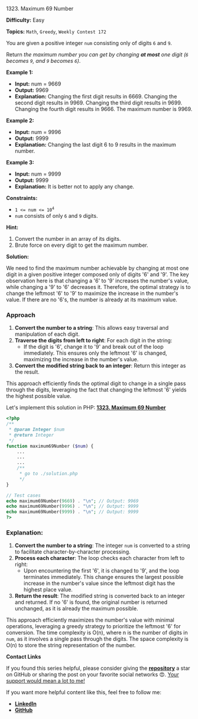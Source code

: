 1323\. Maximum 69 Number

**Difficulty:** Easy

**Topics:** `Math`, `Greedy`, `Weekly Contest 172`

You are given a positive integer `num` consisting only of digits `6` and `9`.

Return _the maximum number you can get by changing **at most** one digit (`6` becomes `9`, and `9` becomes `6`)_.

**Example 1:**

- **Input:** num = 9669
- **Output:** 9969
- **Explanation:**
  Changing the first digit results in 6669.
  Changing the second digit results in 9969.
  Changing the third digit results in 9699.
  Changing the fourth digit results in 9666.
  The maximum number is 9969.

**Example 2:**

- **Input:** num = 9996
- **Output:** 9999
- **Explanation:** Changing the last digit 6 to 9 results in the maximum number.

**Example 3:**

- **Input:** num = 9999
- **Output:** 9999
- **Explanation:** It is better not to apply any change.

**Constraints:**

- <code>1 <= num <= 10<sup>4</sup></code>
- `num` consists of only `6` and `9` digits.



**Hint:**
1. Convert the number in an array of its digits.
2. Brute force on every digit to get the maximum number.






**Solution:**

We need to find the maximum number achievable by changing at most one digit in a given positive integer composed only of digits '6' and '9'. The key observation here is that changing a '6' to '9' increases the number's value, while changing a '9' to '6' decreases it. Therefore, the optimal strategy is to change the leftmost '6' to '9' to maximize the increase in the number's value. If there are no '6's, the number is already at its maximum value.

### Approach
1. **Convert the number to a string**: This allows easy traversal and manipulation of each digit.
2. **Traverse the digits from left to right**: For each digit in the string:
    - If the digit is '6', change it to '9' and break out of the loop immediately. This ensures only the leftmost '6' is changed, maximizing the increase in the number's value.
3. **Convert the modified string back to an integer**: Return this integer as the result.

This approach efficiently finds the optimal digit to change in a single pass through the digits, leveraging the fact that changing the leftmost '6' yields the highest possible value.

Let's implement this solution in PHP: **[1323. Maximum 69 Number](https://github.com/mah-shamim/leet-code-in-php/tree/main/algorithms/001323-maximum-69-number/solution.php)**

```php
<?php
/**
 * @param Integer $num
 * @return Integer
 */
function maximum69Number ($num) {
    ...
    ...
    ...
    /**
     * go to ./solution.php
     */
}

// Test cases
echo maximum69Number(9669) . "\n"; // Output: 9969
echo maximum69Number(9996) . "\n"; // Output: 9999
echo maximum69Number(9999) . "\n"; // Output: 9999
?>
```

### Explanation:

1. **Convert the number to a string**: The integer `num` is converted to a string to facilitate character-by-character processing.
2. **Process each character**: The loop checks each character from left to right:
    - Upon encountering the first '6', it is changed to '9', and the loop terminates immediately. This change ensures the largest possible increase in the number's value since the leftmost digit has the highest place value.
3. **Return the result**: The modified string is converted back to an integer and returned. If no '6' is found, the original number is returned unchanged, as it is already the maximum possible.

This approach efficiently maximizes the number's value with minimal operations, leveraging a greedy strategy to prioritize the leftmost '6' for conversion. The time complexity is O(n), where n is the number of digits in `num`, as it involves a single pass through the digits. The space complexity is O(n) to store the string representation of the number.

**Contact Links**

If you found this series helpful, please consider giving the **[repository](https://github.com/mah-shamim/leet-code-in-php)** a star on GitHub or sharing the post on your favorite social networks 😍. [Your support would mean a lot to me!](https://isolatedcompliments.com/v09uayg6h?key=a647d02f1aafcddaf10536d7cd00bd7c)

If you want more helpful content like this, feel free to follow me:

- **[LinkedIn](https://www.linkedin.com/in/arifulhaque/)**
- **[GitHub](https://github.com/mah-shamim)**